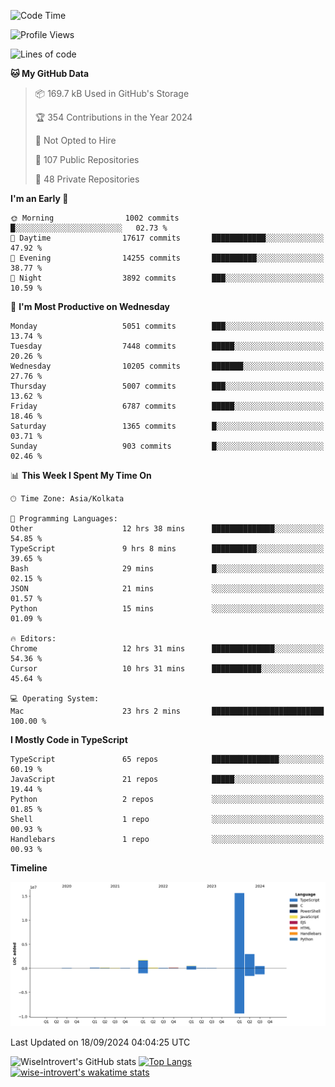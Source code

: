 <!--START_SECTION:waka-->
![Code Time](http://img.shields.io/badge/Code%20Time-1%2C616%20hrs%209%20mins-blue)

![Profile Views](http://img.shields.io/badge/Profile%20Views-0-blue)

![Lines of code](https://img.shields.io/badge/From%20Hello%20World%20I%27ve%20Written-21.9%20million%20lines%20of%20code-blue)

**🐱 My GitHub Data** 

> 📦 169.7 kB Used in GitHub's Storage 
 > 
> 🏆 354 Contributions in the Year 2024
 > 
> 🚫 Not Opted to Hire
 > 
> 📜 107 Public Repositories 
 > 
> 🔑 48 Private Repositories 
 > 
**I'm an Early 🐤** 

```text
🌞 Morning                1002 commits        █░░░░░░░░░░░░░░░░░░░░░░░░   02.73 % 
🌆 Daytime                17617 commits       ████████████░░░░░░░░░░░░░   47.92 % 
🌃 Evening                14255 commits       ██████████░░░░░░░░░░░░░░░   38.77 % 
🌙 Night                  3892 commits        ███░░░░░░░░░░░░░░░░░░░░░░   10.59 % 
```
📅 **I'm Most Productive on Wednesday** 

```text
Monday                   5051 commits        ███░░░░░░░░░░░░░░░░░░░░░░   13.74 % 
Tuesday                  7448 commits        █████░░░░░░░░░░░░░░░░░░░░   20.26 % 
Wednesday                10205 commits       ███████░░░░░░░░░░░░░░░░░░   27.76 % 
Thursday                 5007 commits        ███░░░░░░░░░░░░░░░░░░░░░░   13.62 % 
Friday                   6787 commits        █████░░░░░░░░░░░░░░░░░░░░   18.46 % 
Saturday                 1365 commits        █░░░░░░░░░░░░░░░░░░░░░░░░   03.71 % 
Sunday                   903 commits         █░░░░░░░░░░░░░░░░░░░░░░░░   02.46 % 
```


📊 **This Week I Spent My Time On** 

```text
🕑︎ Time Zone: Asia/Kolkata

💬 Programming Languages: 
Other                    12 hrs 38 mins      ██████████████░░░░░░░░░░░   54.85 % 
TypeScript               9 hrs 8 mins        ██████████░░░░░░░░░░░░░░░   39.65 % 
Bash                     29 mins             █░░░░░░░░░░░░░░░░░░░░░░░░   02.15 % 
JSON                     21 mins             ░░░░░░░░░░░░░░░░░░░░░░░░░   01.57 % 
Python                   15 mins             ░░░░░░░░░░░░░░░░░░░░░░░░░   01.09 % 

🔥 Editors: 
Chrome                   12 hrs 31 mins      ██████████████░░░░░░░░░░░   54.36 % 
Cursor                   10 hrs 31 mins      ███████████░░░░░░░░░░░░░░   45.64 % 

💻 Operating System: 
Mac                      23 hrs 2 mins       █████████████████████████   100.00 % 
```

**I Mostly Code in TypeScript** 

```text
TypeScript               65 repos            ███████████████░░░░░░░░░░   60.19 % 
JavaScript               21 repos            █████░░░░░░░░░░░░░░░░░░░░   19.44 % 
Python                   2 repos             ░░░░░░░░░░░░░░░░░░░░░░░░░   01.85 % 
Shell                    1 repo              ░░░░░░░░░░░░░░░░░░░░░░░░░   00.93 % 
Handlebars               1 repo              ░░░░░░░░░░░░░░░░░░░░░░░░░   00.93 % 
```



**Timeline**

![Lines of Code chart](https://raw.githubusercontent.com/wise-introvert/wise-introvert/master/assets/bar_graph.png)


 Last Updated on 18/09/2024 04:04:25 UTC
<!--END_SECTION:waka-->

![WiseIntrovert's GitHub stats](https://github-readme-stats.vercel.app/api?username=wise-introvert&count_private=true&show_icons=true)
[![Top Langs](https://github-readme-stats.vercel.app/api/top-langs/?username=wise-introvert&langs_count=10)](https://github.com/anuraghazra/github-readme-stats)
[![wise-introvert's wakatime stats](https://github-readme-stats.vercel.app/api/wakatime?username=wiseintrovert)](https://github.com/anuraghazra/github-readme-stats)
